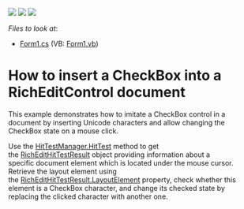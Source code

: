 <!-- default badges list -->
![](https://img.shields.io/endpoint?url=https://codecentral.devexpress.com/api/v1/VersionRange/128610693/17.1.9%2B)
[![](https://img.shields.io/badge/Open_in_DevExpress_Support_Center-FF7200?style=flat-square&logo=DevExpress&logoColor=white)](https://supportcenter.devexpress.com/ticket/details/T600135)
[![](https://img.shields.io/badge/📖_How_to_use_DevExpress_Examples-e9f6fc?style=flat-square)](https://docs.devexpress.com/GeneralInformation/403183)
<!-- default badges end -->
<!-- default file list -->
*Files to look at*:

* [Form1.cs](./CS/RichEditControl_CheckBox/Form1.cs) (VB: [Form1.vb](./VB/RichEditControl_CheckBox/Form1.vb))
<!-- default file list end -->
# How to insert a CheckBox into a RichEditControl document


<p>This example demonstrates how to imitate a CheckBox control in a document by inserting Unicode characters and allow changing the CheckBox state on a mouse click.</p>
<p>Use the <a href="https://documentation.devexpress.com/#corelibraries/DevExpressXtraRichEditHitTestManagerMembersTopicAll">HitTestManager.HitTest</a> method to get the <a href="https://documentation.devexpress.com/#CoreLibraries/clsDevExpressXtraRichEditRichEditHitTestResulttopic">RichEditHitTestResult</a> object providing information about a specific document element which is located under the mouse cursor. Retrieve the layout element using the <a href="https://documentation.devexpress.com/#CoreLibraries/DevExpressXtraRichEditRichEditHitTestResult_LayoutElementtopic">RichEditHitTestResult.LayoutElement</a> property, check whether this element is a CheckBox character, and change its checked state by replacing the clicked character with another one.</p>

<br/>


